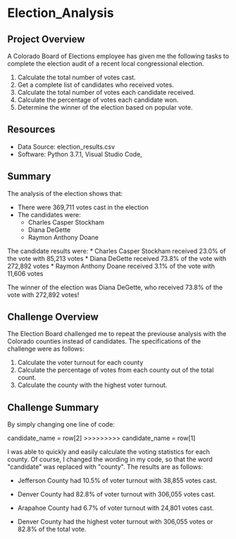 # Election_Analysis

## Project Overview
A Colorado Board of Elections employee has given me the following tasks to complete the election audit of a recent local congressional election.

 1. Calculate the total number of votes cast.
 2. Get a complete list of candidates who received votes.
 3. Calculate the total number of votes each candidate received.
 4. Calculate the percentage of votes each candidate won.
 5. Determine the winner of the election based on popular vote.
 
 ## Resources
 * Data Source: election_results.csv
 * Software: Python 3.7.1, Visual Studio Code, 
 
 ## Summary
The analysis of the election shows that:
  * There were 369,711 votes cast in the election
  * The candidates were:
    * Charles Casper Stockham
    * Diana DeGette
    * Raymon Anthony Doane
    
The candidate results were:
    * Charles Casper Stockham received 23.0% of the vote with 85,213 votes
    * Diana DeGette received 73.8% of the vote with 272,892 votes
    * Raymon Anthony Doane received 3.1% of the vote with 11,606 votes
    
The winner of the election was Diana DeGette, who received 73.8% of the vote with 272,892 votes!

## Challenge Overview
The Election Board challenged me to repeat the previouse analysis with the Colorado counties instead of candidates. The specifications of the challenge were as follows:
1. Calculate the voter turnout for each county
2. Calculate the percentage of votes from each county out of the total count.
3. Calculate the county with the highest voter turnout. 

## Challenge Summary
By simply changing one line of code:

candidate_name = row[2]  >>>>>>>>> candidate_name = row[1]

I was able to quickly and easily calculate the voting statistics for each county. Of course, I changed the wording in my code, so that the word "candidate" was replaced with "county". The results are as follows:

* Jefferson County had 10.5% of voter turnout with 38,855 votes cast.
* Denver County had 82.8% of voter turnout with 306,055 votes cast.
* Arapahoe County had 6.7% of voter turnout with 24,801 votes cast.

* Denver County had the highest voter turnout with 306,055 votes or 82.8% of the total vote. 




